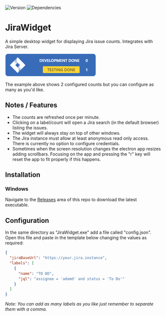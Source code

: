 ![Version](https://img.shields.io/github/package-json/v/dullage/JiraWidget.svg)
![Dependencies](https://img.shields.io/david/dullage/JiraWidget.svg)

# JiraWidget

A simple desktop widget for displaying Jira issue counts. Integrates with Jira Server.

![Screenshot](docs/screenshot.png)

The example above shows 2 configured counts but you can configure as many as you'd like.

## Notes / Features

* The counts are refreshed once per minute.
* Clicking on a label/count will open a Jira search (in the default browser) listing the issues.
* The widget will always stay on top of other windows.
* The Jira instance must allow at least anonymous read only access. There is currently no option to configure credentials.
* Sometimes when the screen resolution changes the electron app resizes adding scrollbars. Focusing on the app and pressing the "r" key will reset the app to fit properly if this happens.

## Installation

### Windows

Navigate to the [Releases](https://github.com/Dullage/JiraWidget/releases) area of this repo to download the latest executable.

## Configuration

In the same directory as "JiraWidget.exe" add a file called "config.json". Open this file and paste in the template below changing the values as required:

```json
{
  "jiraBaseUrl": "https://your.jira.instance",
  "labels": [
    {
      "name": "TO DO",
      "jql": "assignee = 'adamd' and status = 'To Do'"
    }
  ]
}

```

*Note: You can add as many labels as you like just remember to separate them with a comma.*
